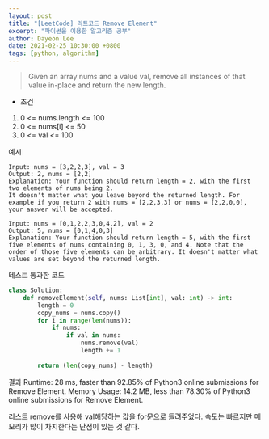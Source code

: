 ```yaml
---
layout: post
title: "[LeetCode] 리트코드 Remove Element"
excerpt: "파이썬을 이용한 알고리즘 공부"
author: Dayeon Lee
date: 2021-02-25 10:30:00 +0800
tags: [python, algorithm]
---
```


> Given an array nums and a value val, remove all instances of that value in-place and return the new length.

- 조건
1. 0 <= nums.length <= 100
2. 0 <= nums[i] <= 50
3. 0 <= val <= 100
 
예시 
 ``` 
Input: nums = [3,2,2,3], val = 3
Output: 2, nums = [2,2]
Explanation: Your function should return length = 2, with the first two elements of nums being 2.
It doesn't matter what you leave beyond the returned length. For example if you return 2 with nums = [2,2,3,3] or nums = [2,2,0,0], your answer will be accepted.
```

```
Input: nums = [0,1,2,2,3,0,4,2], val = 2
Output: 5, nums = [0,1,4,0,3]
Explanation: Your function should return length = 5, with the first five elements of nums containing 0, 1, 3, 0, and 4. Note that the order of those five elements can be arbitrary. It doesn't matter what values are set beyond the returned length.
```

테스트 통과한 코드 
```Python
class Solution:
    def removeElement(self, nums: List[int], val: int) -> int:
        length = 0 
        copy_nums = nums.copy()
        for i in range(len(nums)):
            if nums:
                if val in nums:
                    nums.remove(val)
                    length += 1 
                
        return (len(copy_nums) - length)
```

결과 
Runtime: 28 ms, faster than 92.85% of Python3 online submissions for Remove Element.
Memory Usage: 14.2 MB, less than 78.30% of Python3 online submissions for Remove Element.

리스트 remove를 사용해 val해당하는 값을 for문으로 돌려주었다. 속도는 빠르지만 메모리가 많이 차지한다는 단점이 있는 것 같다.
